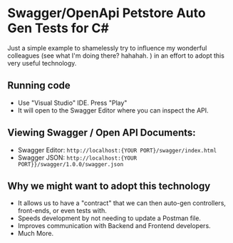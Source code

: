 # Swagger/OpenApi Petstore Auto Gen Tests for C#

Just a simple example to shamelessly try to influence my wonderful colleagues (see what I'm doing there? hahahah. ) in an effort to adopt this very useful technology. 

## Running code
- Use "Visual Studio" IDE. Press "Play"
- It will open to the Swagger Editor where you can inspect the API.

## Viewing Swagger / Open API Documents:
- Swagger Editor: `http://localhost:{YOUR PORT}/swagger/index.html`
- Swagger JSON: `http://localhost:{YOUR PORT}}/swagger/1.0.0/swagger.json`

## Why we might want to adopt this technology
- It allows us to have a "contract" that we can then auto-gen controllers, front-ends, or even tests with.
- Speeds development by not needing to update a Postman file.
- Improves communication with Backend and Frontend developers.
- Much More.